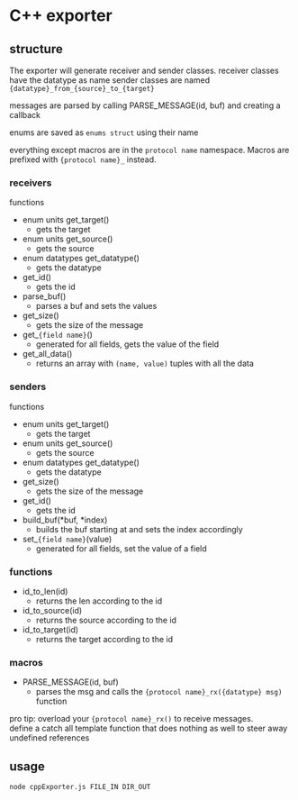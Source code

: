 # C++ exporter
## structure
The exporter will generate receiver and sender classes. 
receiver classes have the datatype as name
sender classes are named ```{datatype}_from_{source}_to_{target}```

messages are parsed by calling PARSE_MESSAGE(id, buf) and creating a callback

enums are saved as ```enums struct``` using their name

everything except macros are in the ```protocol name``` namespace. Macros are prefixed with ```{protocol name}_``` instead.

### receivers
functions
* enum units get_target()
    * gets the target
* enum units get_source()
    * gets the source
* enum datatypes get_datatype()
    * gets the datatype
* get_id()
    * gets the id
* parse_buf()
    * parses a buf and sets the values
* get_size()
    * gets the size of the message
* get_```{field name}```()
    * generated for all fields, gets the value of the field
* get_all_data()
    * returns an array with ```(name, value)``` tuples with all the data

### senders
functions
* enum units get_target()
    * gets the target
* enum units get_source()
    * gets the source
* enum datatypes get_datatype()
    * gets the datatype
* get_size()
    * gets the size of the message
* get_id()
    * gets the id
* build_buf(*buf, *index)
    * builds the buf starting at and sets the index accordingly
* set_```{field name}```(value)
    * generated for all fields, set the value of a field

### functions
* id_to_len(id)
    * returns the len according to the id
* id_to_source(id)
    * returns the source according to the id
* id_to_target(id)
    * returns the target according to the id

### macros
* PARSE_MESSAGE(id, buf)
    * parses the msg and calls the ```{protocol name}_rx({datatype} msg)``` function

pro tip: overload your ```{protocol name}_rx()``` to receive messages.\
define a catch all template function that does nothing as well to steer away undefined references
## usage
```node cppExporter.js FILE_IN DIR_OUT```